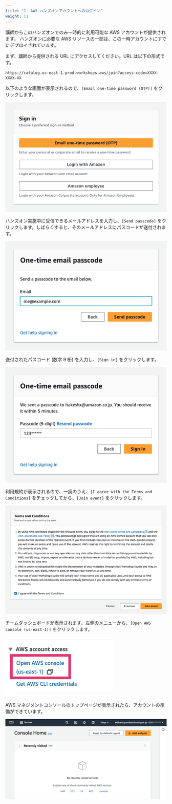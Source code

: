 ```yaml
---
title: "1. AWS ハンズオンアカウントへのログイン"
weight: 11
---
```


講師からこのハンズオンでのみ一時的に利用可能な AWS アカウントが提供されます。
ハンズオンに必要な AWS リソースの一部は、この一時アカウントにすでにデプロイされています。

まず、講師から提供される URL にアクセスしてください。URL は以下の形式です。
```
https://catalog.us-east-1.prod.workshops.aws/join?access-code=XXXX-XXXX-XX
```

以下のような画面が表示されるので、`[Email one-time password (OTP)]` をクリックします。

![Select "Email one-time password (OTP)"](/static/00-prerequisites/sec1-1-1.png)

ハンズオン実施中に受信できるメールアドレスを入力し、`[Send passcode]` をクリックします。しばらくすると、そのメールアドレスにパスコードが送付されます。

![Enter email address](/static/00-prerequisites/sec1-1-2.png)

送付されたパスコード (数字 9 桁) を入力し、`[Sign in]` をクリックします。

![Enter passcode](/static/00-prerequisites/sec1-1-3.png)

利用規約が表示されるので、一読のうえ、`[I agree with the Terms and Conditions]` をチェックしてから、`[Join event]` をクリックします。

![Terms and Conditions](/static/00-prerequisites/sec1-1-4.png)

チームダッシュボードが表示されます。左側のメニューから、`[Open AWS console (us-east-1)]` をクリックします。

![Open management console](/static/00-prerequisites/sec1-1-5.png)

AWS マネジメントコンソールのトップページが表示されたら、アカウントの準備ができています。

![Management console](/static/00-prerequisites/sec1-1-6.png)